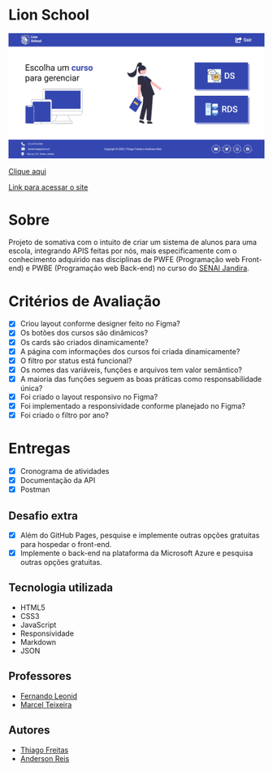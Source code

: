 # Lion School

![](./img/screenshot.jpg)

[Clique aqui](https://github.com/Thiago1223/lion-school)

[Link para acessar o site](https://lion-school-fawn.vercel.app/)

# Sobre

Projeto de somativa com o intuito de criar um sistema de alunos para uma escola, integrando APIS feitas por nós, mais especificamente com o conhecimento adquirido nas disciplinas de PWFE (Programação web Front-end) e PWBE (Programação web Back-end) no curso do [SENAI Jandira](https://jandira.sp.senai.br/).

# Critérios de Avaliação 

- [x] Criou layout conforme designer feito no Figma?
- [x] Os botões dos cursos são dinâmicos?
- [x] Os cards são criados dinamicamente?
- [x] A página com informações dos cursos foi criada dinamicamente?
- [x] O filtro por status está funcional?
- [x] Os nomes das variáveis, funções e arquivos tem valor semântico?
- [x] A maioria das funções seguem as boas práticas como responsabilidade única?
- [x] Foi criado o layout responsivo no Figma?
- [x] Foi implementado a responsividade conforme planejado no Figma?
- [x] Foi criado o filtro por ano?

# Entregas

- [x] Cronograma de atividades
- [x] Documentação da API
- [x] Postman 

## Desafio extra

- [x] Além do GitHub Pages, pesquise e implemente outras opções gratuitas para hospedar o front-end.
- [x] Implemente o back-end na plataforma da Microsoft Azure e pesquisa outras opções gratuitas.

## Tecnologia utilizada 

- HTML5
- CSS3
- JavaScript
- Responsividade
- Markdown  
- JSON

## Professores
- [Fernando Leonid](https://github.com/fernandoleonid)
- [Marcel Teixeira](https://github.com/marcelnt)

## Autores
- [Thiago Freitas](https://github.com/Thiago1223)
- [Anderson Reis](https://github.com/Andersoreeis)

